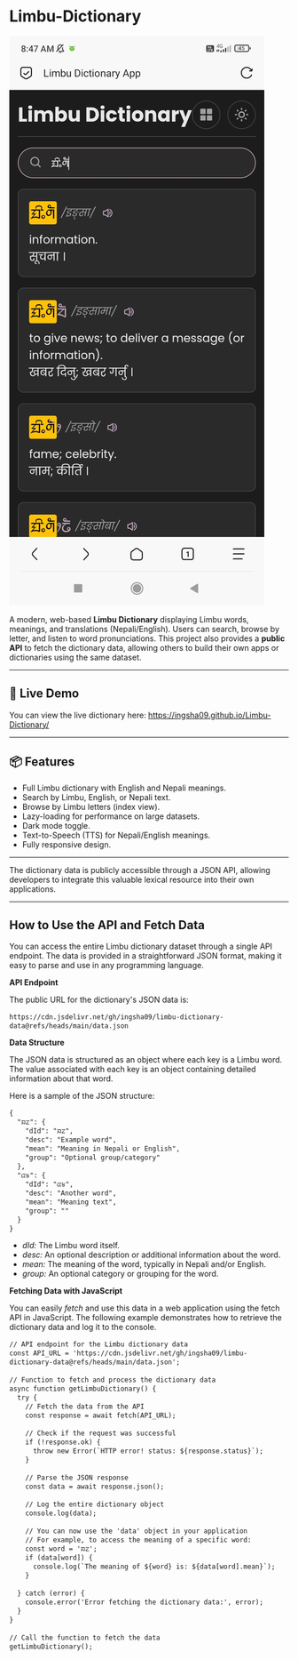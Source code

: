# Limbu-Dictionary

![Screenshot](images/Screenshot_2025-09-27-08-47-39-320_mark.via.gp.jpg)

A modern, web-based **Limbu Dictionary** displaying Limbu words, meanings, and translations (Nepali/English). Users can search, browse by letter, and listen to word pronunciations. This project also provides a **public API** to fetch the dictionary data, allowing others to build their own apps or dictionaries using the same dataset.

---

## 🔗 Live Demo

You can view the live dictionary here: https://ingsha09.github.io/Limbu-Dictionary/

---

## 📦 Features

-   Full Limbu dictionary with English and Nepali meanings.
-   Search by Limbu, English, or Nepali text.
-   Browse by Limbu letters (index view).
-   Lazy-loading for performance on large datasets.
-   Dark mode toggle.
-   Text-to-Speech (TTS) for Nepali/English meanings.
-   Fully responsive design.

---

The dictionary data is publicly accessible through a JSON API, allowing developers to integrate this valuable lexical resource into their own applications.

---

## How to Use the API and Fetch Data


You can access the entire Limbu dictionary dataset through a single API endpoint. The data is provided in a straightforward JSON format, making it easy to parse and use in any programming language.

**API Endpoint**

The public URL for the dictionary's JSON data is:

```
https://cdn.jsdelivr.net/gh/ingsha09/limbu-dictionary-data@refs/heads/main/data.json
```

**Data Structure**

The JSON data is structured as an object where each key is a Limbu word. The value associated with each key is an object containing detailed information about that word.


Here is a sample of the JSON structure:

```
{
  "ᤀᤁ": {
    "dId": "ᤀᤁ",
    "desc": "Example word",
    "mean": "Meaning in Nepali or English",
    "group": "Optional group/category"
  },
  "ᤂᤃ": {
    "dId": "ᤂᤃ",
    "desc": "Another word",
    "mean": "Meaning text",
    "group": ""
  }
}
```

-   *dId:* The Limbu word itself.
-   *desc:* An optional description or additional information about the word.
-   *mean:* The meaning of the word, typically in Nepali and/or English.
-   *group:* An optional category or grouping for the word.

**Fetching Data with JavaScript**

You can easily *fetch* and use this data in a web application using the fetch API in JavaScript. The following example demonstrates how to retrieve the dictionary data and log it to the console.

```
// API endpoint for the Limbu dictionary data
const API_URL = 'https://cdn.jsdelivr.net/gh/ingsha09/limbu-dictionary-data@refs/heads/main/data.json';

// Function to fetch and process the dictionary data
async function getLimbuDictionary() {
  try {
    // Fetch the data from the API
    const response = await fetch(API_URL);

    // Check if the request was successful
    if (!response.ok) {
      throw new Error(`HTTP error! status: ${response.status}`);
    }

    // Parse the JSON response
    const data = await response.json();

    // Log the entire dictionary object
    console.log(data);

    // You can now use the 'data' object in your application
    // For example, to access the meaning of a specific word:
    const word = 'ᤀᤁ';
    if (data[word]) {
      console.log(`The meaning of ${word} is: ${data[word].mean}`);
    }

  } catch (error) {
    console.error('Error fetching the dictionary data:', error);
  }
}

// Call the function to fetch the data
getLimbuDictionary();
```
